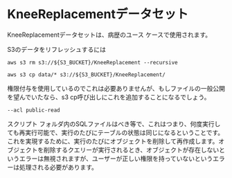 
# KneeReplacementデータセット


KneeReplacementデータセットは、病歴のユース ケースで使用されます。


S3のデータをリフレッシュするには

```
aws s3 rm s3://${S3_BUCKET}/KneeReplacement --recursive   

aws s3 cp data/* s3://${S3_BUCKET}/KneeReplacement/ 

```
権限付与を使用しているのでこれは必要ありませんが、もしファイルの一般公開を望んでいたなら、s3 cp呼び出しにこれを追加することになるでしょう。
```
--acl public-read    
```


スクリプト フォルダ内のSQLファイルはべき等で、これはつまり、何度実行しても再実行可能で、実行のたびにテーブルの状態は同じになるということです。これを実現するために、実行のたびにオブジェクトを削除して再作成します。オブジェクトを削除するクエリーが実行されるとき、オブジェクトが存在しないというエラーは無視されますが、ユーザーが正しい権限を持っていないというエラーは処理される必要があります。

